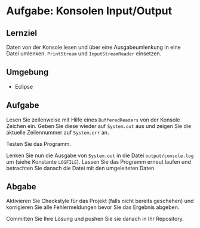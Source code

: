 # Aufgabe: Konsolen Input/Output

## Lernziel

Daten von der Konsole lesen und über eine Ausgabeumlenkung in eine Datei umlenken. `PrintStream` und `InputStreamReader` einsetzen.


## Umgebung

  * Eclipse


## Aufgabe

Lesen Sie zeilenweise mit Hilfe eines `BufferedReaders` von der Konsole Zeichen ein. Geben Sie diese wieder auf `System.out` aus und zeigen Sie die aktuelle Zeilennummer auf `System.err` an.

Testen Sie das Programm.

Lenken Sie nun die Ausgabe von `System.out` in die Datei `output/console.log` um (siehe Konstante `LOGFILE`). Lassen Sie das Programm erneut laufen und betrachten Sie danach die Datei mit den umgeleiteten Daten.


## Abgabe

Aktivieren Sie Checkstyle für das Projekt (falls nicht bereits geschehen) und korrigieren Sie alle Fehlermeldungen bevor Sie das Ergebnis abgeben.

Committen Sie Ihre Lösung und pushen Sie sie danach in Ihr Repository.
